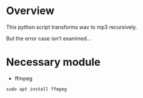 # Overview

This python script transforms wav to mp3 recursively.

But the error case isn't examined...


# Necessary module

- ffmpeg

```
sudo apt install ffmpeg
```
